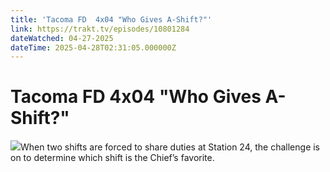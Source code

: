 ```yaml
---
title: 'Tacoma FD  4x04 "Who Gives A-Shift?"' 
link: https://trakt.tv/episodes/10801284
dateWatched: 04-27-2025
dateTime: 2025-04-28T02:31:05.000000Z
---
```

# Tacoma FD  4x04 "Who Gives A-Shift?"

![](https://walter-r2.trakt.tv/images/episodes/010/801/284/screenshots/thumb/33e1251b35.jpg)When two shifts are forced to share duties at Station 24, the challenge is on to determine which shift is the Chief’s favorite.